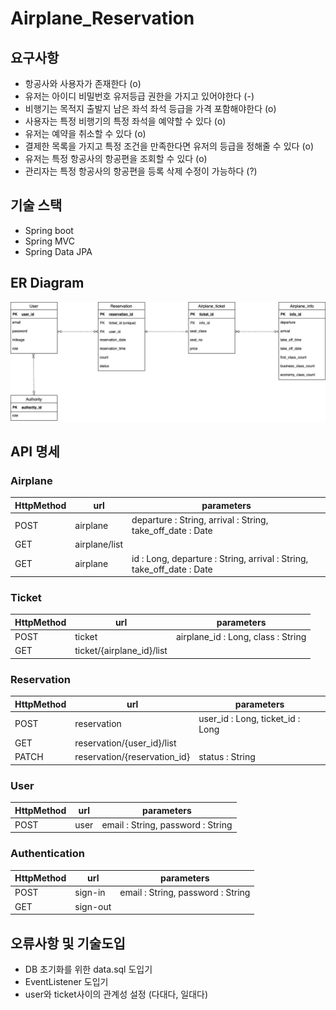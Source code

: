 # Airplane_Reservation

## 요구사항
- 항공사와 사용자가 존재한다 (o)
- 유저는 아이디 비밀번호 유저등급 권한을 가지고 있어야한다 (-)
- 비행기는 목적지 출발지 남은 좌석 좌석 등급을 가격 포함해야한다 (o)
- 사용자는 특정 비행기의 특정 좌석을 예약할 수 있다 (o)
- 유저는 예약을 취소할 수 있다 (o)
- 결제한 목록을 가지고 특정 조건을 만족한다면 유저의 등급을 정해줄 수 있다 (o)
- 유저는 특정 항공사의 항공편을 조회할 수 있다 (o)
- 관리자는 특정 항공사의 항공편을 등록 삭제 수정이 가능하다 (?)

## 기술 스택
- Spring boot
- Spring MVC
- Spring Data JPA

## ER Diagram
![Airplane_Reservation](./img/Airplane_Reservation(2).png)

## API 명세

### Airplane

|HttpMethod|url|parameters|
|---|---|---|
|POST|airplane| departure : String, arrival : String, take_off_date : Date|
|GET|airplane/list||
|GET|airplane|id : Long, departure : String, arrival : String, take_off_date : Date|  

### Ticket  

|HttpMethod|url|parameters|
|---|---|---|
|POST|ticket|airplane_id : Long, class : String|
|GET|ticket/{airplane_id}/list||

### Reservation

|HttpMethod|url|parameters|
|---|---|---|
|POST|reservation|user_id : Long, ticket_id : Long|
|GET|reservation/{user_id}/list||
|PATCH|reservation/{reservation_id}|status : String|

### User

|HttpMethod|url|parameters|
|---|---|---|
|POST|user|email : String, password : String|

### Authentication

|HttpMethod|url|parameters|
|---|---|---|
|POST|sign-in|email : String, password : String|
|GET|sign-out|

## 오류사항 및 기술도입
- DB 초기화를 위한 data.sql 도입기
- EventListener 도입기
- user와 ticket사이의 관계성 설정 (다대다, 일대다)